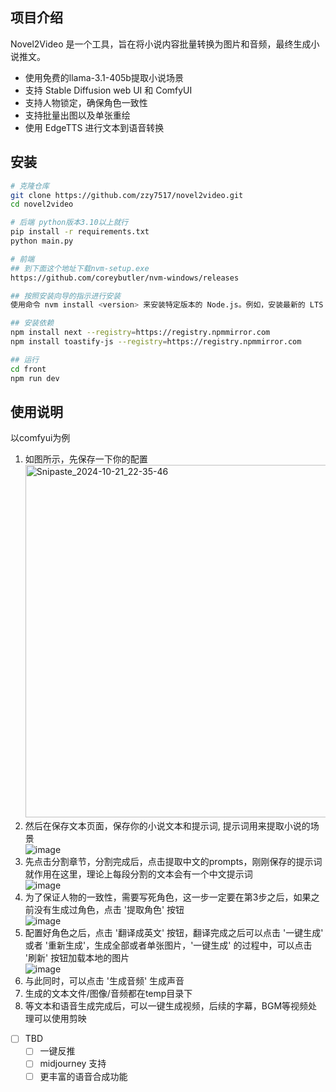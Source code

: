## 项目介绍

Novel2Video 是一个工具，旨在将小说内容批量转换为图片和音频，最终生成小说推文。

- 使用免费的llama-3.1-405b提取小说场景
- 支持 Stable Diffusion web UI 和 ComfyUI
- 支持人物锁定，确保角色一致性
- 支持批量出图以及单张重绘
- 使用 EdgeTTS 进行文本到语音转换

## 安装

```bash
# 克隆仓库
git clone https://github.com/zzy7517/novel2video.git
cd novel2video

# 后端 python版本3.10以上就行
pip install -r requirements.txt
python main.py

# 前端
## 到下面这个地址下载nvm-setup.exe
https://github.com/coreybutler/nvm-windows/releases

## 按照安装向导的指示进行安装
使用命令 nvm install <version> 来安装特定版本的 Node.js。例如，安装最新的 LTS 版本可以使用 nvm install lts

## 安装依赖
npm install next --registry=https://registry.npmmirror.com
npm install toastify-js --registry=https://registry.npmmirror.com

## 运行
cd front
npm run dev
```

## 使用说明
以comfyui为例 <br>
1. 如图所示，先保存一下你的配置 <br>
<img width="564" alt="Snipaste_2024-10-21_22-35-46" src="https://github.com/user-attachments/assets/00feb1d9-6213-425d-8747-90bd64566cd9"> <br>
2. 然后在保存文本页面，保存你的小说文本和提示词, 提示词用来提取小说的场景 <br>
![image](https://github.com/user-attachments/assets/d5dc1a80-5db4-4e00-b722-1c959fcb32a9)
3. 先点击分割章节，分割完成后，点击提取中文的prompts，刚刚保存的提示词就作用在这里，理论上每段分割的文本会有一个中文提示词 <br>
![image](https://github.com/user-attachments/assets/15b49f2f-4924-4115-8051-a3cc3b2dc1b9)
4. 为了保证人物的一致性，需要写死角色，这一步一定要在第3步之后，如果之前没有生成过角色，点击 '提取角色' 按钮 <br>
![image](https://github.com/user-attachments/assets/d0ecd807-eba1-406f-9f47-ec9ae103ee94)
5. 配置好角色之后，点击 '翻译成英文' 按钮，翻译完成之后可以点击 '一键生成'  或者 '重新生成'，生成全部或者单张图片，'一键生成' 的过程中，可以点击 '刷新' 按钮加载本地的图片  <br>
![image](https://github.com/user-attachments/assets/f5496226-0876-4d4b-8c3d-ca2d55089947)
6. 与此同时，可以点击 '生成音频' 生成声音 <br>
7. 生成的文本文件/图像/音频都在temp目录下
8. 等文本和语音生成完成后，可以一键生成视频，后续的字幕，BGM等视频处理可以使用剪映

- [ ] TBD
    - [ ] 一键反推
    - [ ] midjourney 支持
    - [ ] 更丰富的语音合成功能
